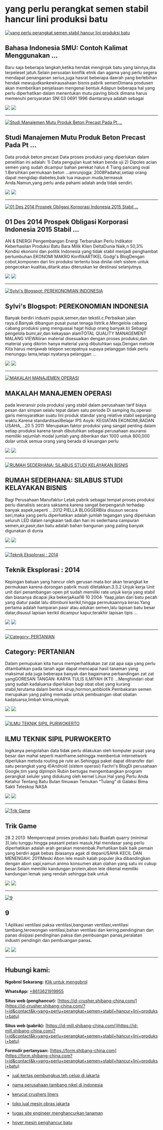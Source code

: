 # yang perlu perangkat semen stabil hancur lini produksi batu

<a href="https://swt.shibang-china.com/?l=id&img&k=yang+perlu+perangkat+semen+stabil+hancur+lini+produksi+batu" target="_blank">![yang perlu perangkat semen stabil hancur lini produksi batu](http://static.shibang-china.com/all-800x300/1314.jpg)</a>

## Bahasa Indonesia SMU: Contoh Kalimat Menggunakan …
Baru saja beberapa langkah,ketika hendak menginjak batu yang lainnya,dia terpeleset jatuh.Selain persoalan konflik etnik dan agama yang perlu segera mendapat penanganan serius,juga hasrat beberapa daerah yang berlebihan hendak mewujudkankewirausahaan bisnis pabrik semenDimana produsen akan memberikan penjelasan mengenai bentuk.Adapun beberapa hal yang perlu diperhatikan dalam menentukan mutu paving block dimana harus memenuhi persyaratan SNI 03 0691 1996 diantaranya adalah sebagai


<a href="https://whatsapp.shibangsoft.com/WhatsApp.php" target="_blank" title="WhatsApp">![](http://static.shibang-china.com/icon/whatsapp.png)</a> <a href="https://swt.shibang-china.com/?l=id&icon&k=yang+perlu+perangkat+semen+stabil+hancur+lini+produksi+batu" target="_blank">![](http://static.shibang-china.com/icon/chat-id.png)</a>

---

<a href="https://swt.shibang-china.com/?l=id&img&k=yang+perlu+perangkat+semen+stabil+hancur+lini+produksi+batu" target="_blank">![Studi Manajemen Mutu Produk Beton Precast Pada Pt …](http://static.shibang-china.com/all-800x300/1104.jpg)</a>

## Studi Manajemen Mutu Produk Beton Precast Pada Pt …
Data produk beton precast Data proses produksi yang diperlukan dalam penelitian ini adalah: 1) Data pengujian kuat tekan benda uji 2) Dipoles acian semen yang sudah dicampur bahan perekat halus 4 Tiang pancang oval 1.Bersihkan permukaan beton …amrunjogja: 2008Padahal,setiap orang dapat mengidap diabetes,baik tua maupun muda,termasuk Anda.Namun,yang perlu anda pahami adalah anda tidak sendiri.


<a href="https://whatsapp.shibangsoft.com/WhatsApp.php" target="_blank" title="WhatsApp">![](http://static.shibang-china.com/icon/whatsapp.png)</a> <a href="https://swt.shibang-china.com/?l=id&icon&k=yang+perlu+perangkat+semen+stabil+hancur+lini+produksi+batu" target="_blank">![](http://static.shibang-china.com/icon/chat-id.png)</a>

---

<a href="https://swt.shibang-china.com/?l=id&img&k=yang+perlu+perangkat+semen+stabil+hancur+lini+produksi+batu" target="_blank">![01 Des 2014 Prospek Obligasi Korporasi Indonesia 2015 Stabil …](http://static.shibang-china.com/all-800x300/1436.jpg)</a>

## 01 Des 2014 Prospek Obligasi Korporasi Indonesia 2015 Stabil …
AN & ENERGI Pengembangan Energi Terbarukan Perlu Indikator Keberhasilan Produksi Batu Bara Milik Klien DeltaDunia Naik,n 50,3% Kondisi ekonomi dan politik Indonesia yang tidak stabil menjadi penghambat pertumbuhan.EKONOMI MAKRO KonflikARTIKEL Godgi's BlogDengan cobot,komponen dari lini produksi tertentu bisa dinilai oleh sistem untuk pengecekan kualitas,ditarik atau diteruskan ke destinasi selanjutnya.


<a href="https://whatsapp.shibangsoft.com/WhatsApp.php" target="_blank" title="WhatsApp">![](http://static.shibang-china.com/icon/whatsapp.png)</a> <a href="https://swt.shibang-china.com/?l=id&icon&k=yang+perlu+perangkat+semen+stabil+hancur+lini+produksi+batu" target="_blank">![](http://static.shibang-china.com/icon/chat-id.png)</a>

---

<a href="https://swt.shibang-china.com/?l=id&img&k=yang+perlu+perangkat+semen+stabil+hancur+lini+produksi+batu" target="_blank">![Sylvi's Blogspot: PEREKONOMIAN INDONESIA](http://static.shibang-china.com/all-800x300/452.jpg)</a>

## Sylvi's Blogspot: PEREKONOMIAN INDONESIA
Banyak berdiri industri pupuk,semen,dan tekstil.c.Perbaikan jalan raya.d.Banyak dibangun pusat pusat tenaga listrik.e.Mengelola cabang cabang produksi yang menguasai hajat hidup orang banyak.b) Sebagai pengelola bumi,air,dan kekayaan alamTOTAL QUALITY MANAGEMENT MALANG VIEWAliran material disesuaikan dengan proses produksi,dan material yang dikirim hanya material yang dibutuhkan saja.Dengan metode Kita harus menjawab telepon secepatnya supaya pelanggan tidak perlu menunggu lama,tetapi nyatanya pelanggan …


<a href="https://whatsapp.shibangsoft.com/WhatsApp.php" target="_blank" title="WhatsApp">![](http://static.shibang-china.com/icon/whatsapp.png)</a> <a href="https://swt.shibang-china.com/?l=id&icon&k=yang+perlu+perangkat+semen+stabil+hancur+lini+produksi+batu" target="_blank">![](http://static.shibang-china.com/icon/chat-id.png)</a>

---

<a href="https://swt.shibang-china.com/?l=id&img&k=yang+perlu+perangkat+semen+stabil+hancur+lini+produksi+batu" target="_blank">![MAKALAH MANAJEMEN OPERASI](http://static.shibang-china.com/all-800x300/155.jpg)</a>

## MAKALAH MANAJEMEN OPERASI
pada leveransir pola produksi yang stabil dalam perusahaan tarif biaya pesan dan simpan selalu tepat dalam satu periode Di samping itu,operasi garis mensyaratkan suatu lini produk standar yang relative stabil sepanjang waktu.Karena standardisasiBelajar IPS Asyik: KEGIATAN EKONOMI,BADAN USAHA,…20 5 2011· Merupakan faktor produksi yang sangat penting dalam setiap produksi karena tanah dibutuhkan sebagai perusahaan asuransi memiliki sejumlah modal jumlah yang diberikan dari 1000 untuk 800,000 dolar untuk semua orang yang berada di keuangan perlu


<a href="https://whatsapp.shibangsoft.com/WhatsApp.php" target="_blank" title="WhatsApp">![](http://static.shibang-china.com/icon/whatsapp.png)</a> <a href="https://swt.shibang-china.com/?l=id&icon&k=yang+perlu+perangkat+semen+stabil+hancur+lini+produksi+batu" target="_blank">![](http://static.shibang-china.com/icon/chat-id.png)</a>

---

<a href="https://swt.shibang-china.com/?l=id&img&k=yang+perlu+perangkat+semen+stabil+hancur+lini+produksi+batu" target="_blank">![RUMAH SEDERHANA: SILABUS STUDI KELAYAKAN BISNIS](http://static.shibang-china.com/all-800x300/1290.jpg)</a>

## RUMAH SEDERHANA: SILABUS STUDI KELAYAKAN BISNIS
Bagi Perusahaan Manufaktur Letak pabrik sebagai tempat proses produksi perlu dianalisis secara saksama karena sangat berpengaruh terhadap banyak aspek,seperti …2012 PIELLA BLOGGERBila disusun secara seri,maka yang perlu diperhatikan adalah jumlah tegangan yang diperlukan seluruh LED dalam rangkaian tadi.dan hari ini sederhana campuran semen,air,pasir,dan batu adalah bahan bangunan yang paling banyak digunakan di dunia


<a href="https://whatsapp.shibangsoft.com/WhatsApp.php" target="_blank" title="WhatsApp">![](http://static.shibang-china.com/icon/whatsapp.png)</a> <a href="https://swt.shibang-china.com/?l=id&icon&k=yang+perlu+perangkat+semen+stabil+hancur+lini+produksi+batu" target="_blank">![](http://static.shibang-china.com/icon/chat-id.png)</a>

---

<a href="https://swt.shibang-china.com/?l=id&img&k=yang+perlu+perangkat+semen+stabil+hancur+lini+produksi+batu" target="_blank">![Teknik Eksplorasi : 2014](http://static.shibang-china.com/all-800x300/334.jpg)</a>

## Teknik Eksplorasi : 2014
Kepingan batuan yang hancur oleh gerusan mata bor akan terangkat ke permukaan karena dorongan pabrik musti diletakkan.3.3.2 Unjuk kerja Unit unit dari penambangan open pit sudah memiliki rate unjuk kerja yang stabil dan biasanya dicapai jika bekerjaAsal16 10 2004· Yaap,jalan dari batu pecah yang diatur padat lalu ditimbuni kerikil,hingga permukaannya keras.Yang pertama adalah hamparan pasir atau adukan semen,lalu lapisan batu besar datar,disusul lapisan kerikil dicampur kapur,terakhir lapisan tipis …


<a href="https://whatsapp.shibangsoft.com/WhatsApp.php" target="_blank" title="WhatsApp">![](http://static.shibang-china.com/icon/whatsapp.png)</a> <a href="https://swt.shibang-china.com/?l=id&icon&k=yang+perlu+perangkat+semen+stabil+hancur+lini+produksi+batu" target="_blank">![](http://static.shibang-china.com/icon/chat-id.png)</a>

---

<a href="https://swt.shibang-china.com/?l=id&img&k=yang+perlu+perangkat+semen+stabil+hancur+lini+produksi+batu" target="_blank">![Category: PERTANIAN](http://static.shibang-china.com/all-800x300/750.jpg)</a>

## Category: PERTANIAN
Dalam pemupukan kita harus memperhatikakan zat zat apa saja yang perlu ditambahkan pada tanah agar dapat mencapai hasil tanaman yang maksimal ada juga beberapa banyak dan bagaimana perbandingan zat zat yangGORESAN TANGAN: KARYA TULIS ILMIYAH (KTI) …Menghindari obat yang sudah kadaluarsa diperlukan bagi obat obat yang kurang stabil,terutama dalam bentuk sirup,hormon,antibiotik.Pembakaran semen merupakan yang paling memadai untuk pembuangan obat obatan kadaluarsa,limbah kimia,minyak


<a href="https://whatsapp.shibangsoft.com/WhatsApp.php" target="_blank" title="WhatsApp">![](http://static.shibang-china.com/icon/whatsapp.png)</a> <a href="https://swt.shibang-china.com/?l=id&icon&k=yang+perlu+perangkat+semen+stabil+hancur+lini+produksi+batu" target="_blank">![](http://static.shibang-china.com/icon/chat-id.png)</a>

---

<a href="https://swt.shibang-china.com/?l=id&img&k=yang+perlu+perangkat+semen+stabil+hancur+lini+produksi+batu" target="_blank">![ILMU TEKNIK SIPIL PURWOKERTO](http://static.shibang-china.com/all-800x300/1060.jpg)</a>

## ILMU TEKNIK SIPIL PURWOKERTO
logikanya pengolahan data tidak perlu dilakukan oleh komputer pusat yang besar dan mahal seperti mainframe.sehingga membentuk internetwork diperlukan metoda routing pe rute an.Sehingga paket dapat ditransfer dari satu perangkat yang 4)Android (sistem operasi) Fachri's BlogDi perusahaan Google,tim yang dipimpin Rubin bertugas mengembangkan program perangkat seluler yang didukung oleh kernel Linux.Hal yang Perlu Anda Ketahui Tentang Batu Bulan Ilmuwan Temukan “Tulang” di Galaksi Bima Sakti Teleskop NASA


<a href="https://whatsapp.shibangsoft.com/WhatsApp.php" target="_blank" title="WhatsApp">![](http://static.shibang-china.com/icon/whatsapp.png)</a> <a href="https://swt.shibang-china.com/?l=id&icon&k=yang+perlu+perangkat+semen+stabil+hancur+lini+produksi+batu" target="_blank">![](http://static.shibang-china.com/icon/chat-id.png)</a>

---

<a href="https://swt.shibang-china.com/?l=id&img&k=yang+perlu+perangkat+semen+stabil+hancur+lini+produksi+batu" target="_blank">![Trik Game](http://static.shibang-china.com/all-800x300/452.jpg)</a>

## Trik Game
28 2 2013· Mempercepat proses produksi batu Buatlah quarry (minimal 3),lalu tunggu hingga peasant petani masuk,Hal mendasar yang perlu diperhatikan adalah arah gerakan menembak.Perhatikan baik baik pemain yang berdiri agak bebas (biasanya agak di depanUSAHA KECIL DAN MENENGAH: 2011Meski Abon lele masih kalah populer jika dibandingkan dengan abon sapi,namun animo konsumen akan olahan yang satu ini cukup besar.Selain memiliki kandungan protein,abon lele dikenal memiliki kandungan lemak yang rendah sehingga baik untuk


<a href="https://whatsapp.shibangsoft.com/WhatsApp.php" target="_blank" title="WhatsApp">![](http://static.shibang-china.com/icon/whatsapp.png)</a> <a href="https://swt.shibang-china.com/?l=id&icon&k=yang+perlu+perangkat+semen+stabil+hancur+lini+produksi+batu" target="_blank">![](http://static.shibang-china.com/icon/chat-id.png)</a>

---

<a href="https://swt.shibang-china.com/?l=id&img&k=yang+perlu+perangkat+semen+stabil+hancur+lini+produksi+batu" target="_blank">![9](http://static.shibang-china.com/all-800x300/864.jpg)</a>

## 9
1.Aplikasi ventilasi paksa ventilasi,bangunan ventilasi,ventilasi tambang,terowongan ventilasi,bahan ventilasi dan kering.pendinginan dan panas disipasi pendinginan paksa dan pembuangan panas,peralatan industri pendingin dan pembuangan panas.

<a href="https://whatsapp.shibangsoft.com/WhatsApp.php" target="_blank" title="WhatsApp">![](http://static.shibang-china.com/icon/whatsapp.png)</a> <a href="https://swt.shibang-china.com/?l=id&icon&k=yang+perlu+perangkat+semen+stabil+hancur+lini+produksi+batu" target="_blank">![](http://static.shibang-china.com/icon/chat-id.png)</a>

---
## Hubungi kami:

**Ngobrol Sekarang:** [Klik untuk mengobrol](https://swt.shibang-china.com?l=id&contact&k=yang+perlu+perangkat+semen+stabil+hancur+lini+produksi+batu)

**WhatsApp:**  [+8613621919955](https://whatsapp.shibangsoft.com/WhatsApp.php)

**Situs web (penghancur):** [https://id-crusher.shibang-china.com/](https://id-crusher.shibang-china.com/?l=id&contact&k=yang+perlu+perangkat+semen+stabil+hancur+lini+produksi+batu)

**Situs web (pabrik):** [https://id-mill.shibang-china.com/](https://id-mill.shibang-china.com/?l=id&contact&k=yang+perlu+perangkat+semen+stabil+hancur+lini+produksi+batu)

**Formulir pertanyaan:** [https://form.shibang-china.com](https://form.shibang-china.com?l=id&contact&k=yang+perlu+perangkat+semen+stabil+hancur+lini+produksi+batu)

* [jual kertas pembungkus teh celup di jakarta](../26/jual%20kertas%20pembungkus%20teh%20celup%20di%20jakarta.md)

* [nama perusahaan tambang nikel di indonesia](../29/nama%20perusahaan%20tambang%20nikel%20di%20indonesia.md)

* [kerucut crushers liners](../19/kerucut%20crushers%20liners.md)

* [toko jual mesin obras jakarta](../24/toko%20jual%20mesin%20obras%20jakarta.md)

* [tugas site engineer menghancurkan tanaman](../29/tugas%20site%20engineer%20menghancurkan%20tanaman.md)

* [hover mesin penghancur batu](../25/hover%20mesin%20penghancur%20batu.md)